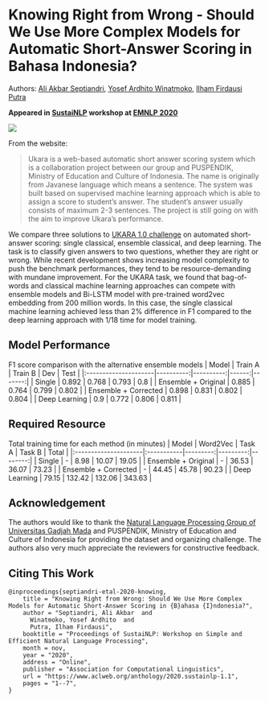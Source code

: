 # Knowing Right from Wrong - Should We Use More Complex Models for Automatic Short-Answer Scoring in Bahasa Indonesia?

Authors: [Ali Akbar Septiandri](https://twitter.com/aliakbars), [Yosef Ardhito Winatmoko](https://twitter.com/yoseflaw), [Ilham Firdausi Putra](https://twitter.com/ilhamfp31)

**Appeared in [SustaiNLP](https://sites.google.com/view/sustainlp2020) workshop at [EMNLP 2020](https://2020.emnlp.org/)**

![](https://nlp.mipa.ugm.ac.id/wp-content/uploads/sites/888/2019/07/UKARA-LOGO-800X-218-300x82.png)

From the website:
> Ukara is a web-based  automatic short answer scoring system which is a collaboration project between our group and PUSPENDIK, Ministry of Education and Culture of Indonesia. The name is originally from Javanese language which means a sentence. The system was built based on supervised machine learning approach which is able to assign a score to student’s answer. The student’s answer usually consists of maximum 2-3 sentences. The project is still going on with the aim to improve Ukara’s performance.

We compare three solutions to [UKARA 1.0 challenge](https://nlp.mipa.ugm.ac.id/ukara-1-0-challenge/) on automated short-answer scoring: single classical, ensemble classical, and deep learning. The task is to classify given answers to two questions, whether they are right or wrong. While recent development shows increasing model complexity to push the benchmark performances, they tend to be resource-demanding with mundane improvement. For the UKARA task, we found that bag-of-words and classical machine learning approaches can compete with ensemble models and Bi-LSTM model with pre-trained word2vec embedding from 200 million words. In this case, the single classical machine learning achieved less than 2% difference in F1 compared to the deep learning approach with 1/18 time for model training.

## Model Performance

F1 score comparison with the alternative ensemble models
| Model                |   Train A |   Train B |   Dev |   Test |
|:---------------------|----------:|----------:|------:|-------:|
| Single               |     0.892 |     0.768 | 0.793 |  0.8   |
| Ensemble + Original  |     0.885 |     0.764 | 0.799 |  0.802 |
| Ensemble + Corrected |     0.898 |     0.831 | 0.802 |  0.804 |
| Deep Learning        |     0.9   |     0.772 | 0.806 |  0.811 |

## Required Resource

Total training time for each method (in minutes)
| Model                | Word2Vec   |   Task A |   Task B |   Total |
|:---------------------|:-----------|---------:|---------:|--------:|
| Single               | -          |     8.98 |    10.07 |   19.05 |
| Ensemble + Original  | -          |    36.53 |    36.07 |   73.23 |
| Ensemble + Corrected | -          |    44.45 |    45.78 |   90.23 |
| Deep Learning        | 79.15      |   132.42 |   132.06 |  343.63 |

## Acknowledgement

The authors would like to thank the [Natural Language Processing Group of Universitas Gadjah Mada](https://nlp.mipa.ugm.ac.id/) and PUSPENDIK, Ministry of Education and Culture of Indonesia for providing the dataset and organizing challenge. The authors also very much appreciate the reviewers for constructive feedback.

## Citing This Work

```
@inproceedings{septiandri-etal-2020-knowing,
    title = "Knowing Right from Wrong: Should We Use More Complex Models for Automatic Short-Answer Scoring in {B}ahasa {I}ndonesia?",
    author = "Septiandri, Ali Akbar  and
      Winatmoko, Yosef Ardhito  and
      Putra, Ilham Firdausi",
    booktitle = "Proceedings of SustaiNLP: Workshop on Simple and Efficient Natural Language Processing",
    month = nov,
    year = "2020",
    address = "Online",
    publisher = "Association for Computational Linguistics",
    url = "https://www.aclweb.org/anthology/2020.sustainlp-1.1",
    pages = "1--7",
}
```
